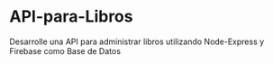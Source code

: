 # API-para-Libros
Desarrolle una API para administrar libros utilizando Node-Express y Firebase como Base de Datos
